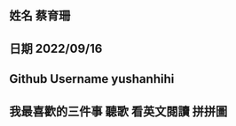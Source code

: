 姓名
蔡育珊
----
日期
2022/09/16
----
Github Username
yushanhihi
---------------
我最喜歡的三件事
聽歌 看英文閱讀 拼拼圖
---------------
